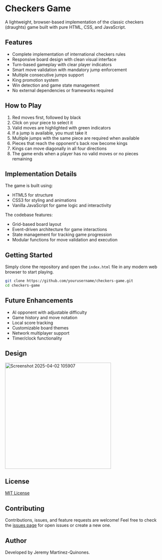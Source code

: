 # Checkers Game

A lightweight, browser-based implementation of the classic checkers (draughts) game built with pure HTML, CSS, and JavaScript.

## Features

- Complete implementation of international checkers rules
- Responsive board design with clean visual interface
- Turn-based gameplay with clear player indicators
- Smart move validation with mandatory jump enforcement
- Multiple consecutive jumps support
- King promotion system
- Win detection and game state management
- No external dependencies or frameworks required

## How to Play

1. Red moves first, followed by black
2. Click on your piece to select it
3. Valid moves are highlighted with green indicators
4. If a jump is available, you must take it
5. Multiple jumps with the same piece are required when available
6. Pieces that reach the opponent's back row become kings
7. Kings can move diagonally in all four directions
8. The game ends when a player has no valid moves or no pieces remaining

## Implementation Details

The game is built using:
- HTML5 for structure
- CSS3 for styling and animations
- Vanilla JavaScript for game logic and interactivity

The codebase features:
- Grid-based board layout
- Event-driven architecture for game interactions
- State management for tracking game progression
- Modular functions for move validation and execution

## Getting Started

Simply clone the repository and open the `index.html` file in any modern web browser to start playing.

```bash
git clone https://github.com/yourusername/checkers-game.git
cd checkers-game
```

## Future Enhancements

- AI opponent with adjustable difficulty
- Game history and move notation
- Local score tracking
- Customizable board themes
- Network multiplayer support
- Timer/clock functionality

## Design
<img width="349" alt="Screenshot 2025-04-02 105907" src="https://github.com/user-attachments/assets/1bbb2410-6986-4680-bc61-fe3dab9dbed1" />


## License

[MIT License](LICENSE)

## Contributing

Contributions, issues, and feature requests are welcome! Feel free to check the [issues page](https://github.com/yourusername/checkers-game/issues) for open issues or create a new one.

## Author

Developed by Jeremy Martinez-Quinones.
